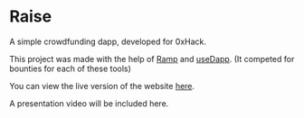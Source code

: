 # Raise
A simple crowdfunding dapp, developed for 0xHack.

This project was made with the help of [Ramp](ramp.network) and [useDapp](usedapp.io). (It competed for bounties for each of these tools)

You can view the live version of the website [here](0xraise.netlify.com).

A presentation video will be included here.